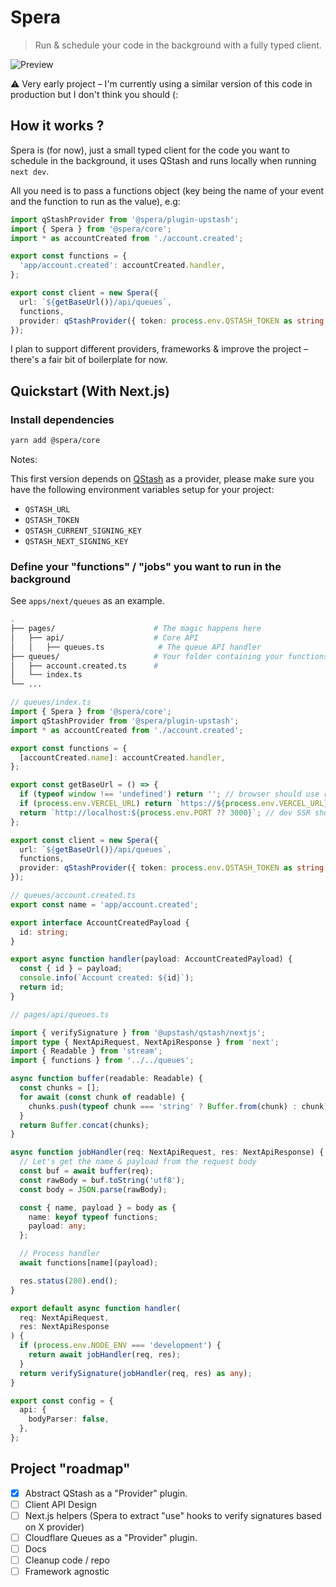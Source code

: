 # Spera

> Run & schedule your code in the background with a fully typed client.

![Preview](https://user-images.githubusercontent.com/2362138/204499245-c2d0451f-b34c-4ea1-bdb2-f0fa7f8121f5.gif)

⚠️ Very early project – I'm currently using a similar version of this code in production but I don't think you should (:

## How it works ?

Spera is (for now), just a small typed client for the code you want to schedule in the background, it uses QStash and runs locally when running `next dev`.

All you need is to pass a functions object (key being the name of your event and the function to run as the value), e.g:

```ts
import qStashProvider from '@spera/plugin-upstash';
import { Spera } from '@spera/core';
import * as accountCreated from './account.created';

export const functions = {
  'app/account.created': accountCreated.handler,
};

export const client = new Spera({
  url: `${getBaseUrl()}/api/queues`,
  functions,
  provider: qStashProvider({ token: process.env.QSTASH_TOKEN as string }),
});

```

I plan to support different providers, frameworks & improve the project – there's a fair bit of boilerplate for now.

## Quickstart (With Next.js)

### Install dependencies
```bash
yarn add @spera/core
```

Notes:

This first version depends on [QStash](https://upstash.com/qstash) as a provider, please make sure you have the following environment variables setup for your project:

- `QSTASH_URL`
- `QSTASH_TOKEN`
- `QSTASH_CURRENT_SIGNING_KEY`
- `QSTASH_NEXT_SIGNING_KEY`


### Define your "functions" / "jobs" you want to run in the background

See `apps/next/queues` as an example.

```bash
.
├── pages/                      # The magic happens here
│   ├── api/                    # Core API
│   │   ├── queues.ts            # The queue API handler
├── queues/                     # Your folder containing your functions
│   ├── account.created.ts      #
│   └── index.ts
└── ...
```

```ts
// queues/index.ts
import { Spera } from '@spera/core';
import qStashProvider from '@spera/plugin-upstash';
import * as accountCreated from './account.created';

export const functions = {
  [accountCreated.name]: accountCreated.handler,
};

export const getBaseUrl = () => {
  if (typeof window !== 'undefined') return ''; // browser should use relative url
  if (process.env.VERCEL_URL) return `https://${process.env.VERCEL_URL}`; // SSR should use vercel url
  return `http://localhost:${process.env.PORT ?? 3000}`; // dev SSR should use localhost
};

export const client = new Spera({
  url: `${getBaseUrl()}/api/queues`,
  functions,
  provider: qStashProvider({ token: process.env.QSTASH_TOKEN as string }),
});
```

```ts
// queues/account.created.ts
export const name = 'app/account.created';

export interface AccountCreatedPayload {
  id: string;
}

export async function handler(payload: AccountCreatedPayload) {
  const { id } = payload;
  console.info(`Account created: ${id}`);
  return id;
}
```

```ts
// pages/api/queues.ts

import { verifySignature } from '@upstash/qstash/nextjs';
import type { NextApiRequest, NextApiResponse } from 'next';
import { Readable } from 'stream';
import { functions } from '../../queues';

async function buffer(readable: Readable) {
  const chunks = [];
  for await (const chunk of readable) {
    chunks.push(typeof chunk === 'string' ? Buffer.from(chunk) : chunk);
  }
  return Buffer.concat(chunks);
}

async function jobHandler(req: NextApiRequest, res: NextApiResponse) {
  // Let's get the name & payload from the request body
  const buf = await buffer(req);
  const rawBody = buf.toString('utf8');
  const body = JSON.parse(rawBody);

  const { name, payload } = body as {
    name: keyof typeof functions;
    payload: any;
  };

  // Process handler
  await functions[name](payload);

  res.status(200).end();
}

export default async function handler(
  req: NextApiRequest,
  res: NextApiResponse
) {
  if (process.env.NODE_ENV === 'development') {
    return await jobHandler(req, res);
  }
  return verifySignature(jobHandler(req, res) as any);
}

export const config = {
  api: {
    bodyParser: false,
  },
};
```

## Project "roadmap"

- [x] Abstract QStash as a "Provider" plugin.
- [ ] Client API Design
- [ ] Next.js helpers (Spera to extract "use" hooks to verify signatures based on X provider)
- [ ] Cloudflare Queues as a "Provider" plugin.
- [ ] Docs
- [ ] Cleanup code / repo
- [ ] Framework agnostic
